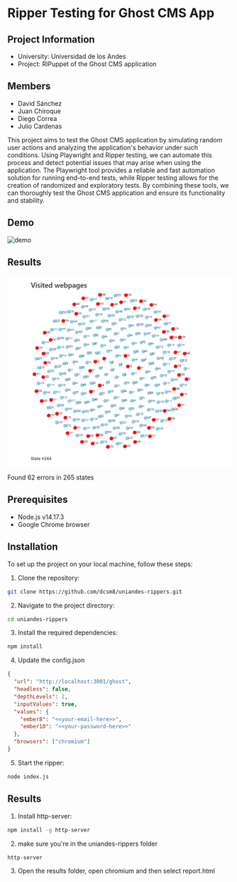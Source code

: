 # Ripper Testing for Ghost CMS App

## Project Information

- University: Universidad de los Andes
- Project: RIPuppet of the Ghost CMS application

## Members

- David Sánchez
- Juan Chiroque
- Diego Correa
- Julio Cardenas

This project aims to test the Ghost CMS application by simulating random user actions and analyzing the application's behavior under such conditions. Using Playwright and Ripper testing, we can automate this process and detect potential issues that may arise when using the application. The Playwright tool provides a reliable and fast automation solution for running end-to-end tests, while Ripper testing allows for the creation of randomized and exploratory tests. By combining these tools, we can thoroughly test the Ghost CMS application and ensure its functionality and stability.

## Demo

![demo](./docs/uniandes-rippers.gif)

## Results

![Results](./docs/uniandes-rippers-results.png)

Found 62 errors in 265 states

## Prerequisites

- Node.js v14.17.3
- Google Chrome browser

## Installation

To set up the project on your local machine, follow these steps:

1. Clone the repository:

```bash
git clone https://github.com/dcsm8/uniandes-rippers.git
```

2. Navigate to the project directory:

```bash
cd uniandes-rippers
```

3. Install the required dependencies:

```bash
npm install
```

4. Update the config.json

```json
{
  "url": "http://localhost:3001/ghost",
  "headless": false,
  "depthLevels": 2,
  "inputValues": true,
  "values": {
    "ember8": "<<your-email-here>>",
    "ember10": "<<your-password-here>>"
  },
  "browsers": ["chromium"]
}
```

5. Start the ripper:

```bash
node index.js
```

## Results

1. Install http-server:

```bash
npm install -g http-server
```

2. make sure you're in the uniandes-rippers folder

```bash
http-server
```

3. Open the results folder, open chromium and then select report.html
